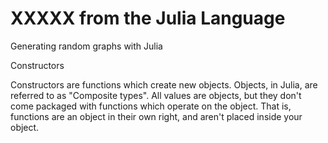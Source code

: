 XXXXX from the Julia Language
==============================
Generating random graphs with Julia

Constructors

Constructors are functions which create new objects. Objects, in Julia, are referred to as "Composite types". All values are objects, but they don't come packaged with functions which operate on the object. That is, functions are an object in their own right, and aren't placed inside your object. 
